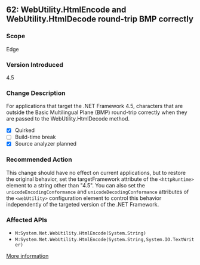 ## 62: WebUtility.HtmlEncode and WebUtility.HtmlDecode round-trip BMP correctly

### Scope
Edge

### Version Introduced
4.5

### Change Description
For applications that target the .NET Framework 4.5, characters that are outside the Basic Multilingual Plane (BMP) round-trip correctly when they are passed to the WebUtility.HtmlDecode method.

- [x] Quirked
- [ ] Build-time break
- [x] Source analyzer planned

### Recommended Action
This change should have no effect on current applications, but to restore the original behavior, set the targetFramework attribute of the `<httpRuntime>` element to a string other than "4.5". You can also set the `unicodeEncodingConformance` and `unicodeDecodingConformance` attributes of the `<webUtility>` configuration element to control this behavior independently of the targeted version of the .NET Framework.

### Affected APIs
* `M:System.Net.WebUtility.HtmlEncode(System.String)`
* `M:System.Net.WebUtility.HtmlEncode(System.String,System.IO.TextWriter)`

[More information](https://msdn.microsoft.com/en-us/library/hh367887(v=vs.110).aspx#asp)

<!--
    ### Notes
    This shouldn't affect anything. An analyzer may not add much beyond ApiPort, but we could do basic parameter analysis and potentially implement a code fix
-->

